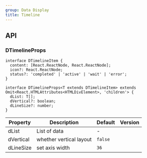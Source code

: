 ```yaml
---
group: Data Display
title: Timeline
---
```


## API

### DTimelineProps

```tsx
interface DTimelineItem {
  content: [React.ReactNode, React.ReactNode];
  icon?: React.ReactNode;
  status?: 'completed' | 'active' | 'wait' | 'error';
}

interface DTimelineProps<T extends DTimelineItem> extends Omit<React.HTMLAttributes<HTMLDivElement>, 'children'> {
  dList: T[];
  dVertical?: boolean;
  dLineSize?: number;
}
```

<!-- prettier-ignore-start -->
| Property | Description | Default | Version | 
| --- | --- | --- | --- | 
| dList | List of data | - |  |
| dVertical | whether vertical layout | `false` |  |
| dLineSize | set axis width | `36` |  |
<!-- prettier-ignore-end -->
